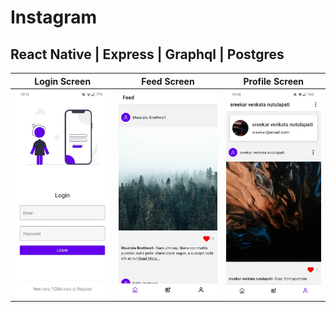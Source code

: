 # Instagram

## React Native | Express | Graphql | Postgres

|      Login Screen      |      Feed Screen       |     Profile Screen     |
| :--------------------: | :--------------------: | :--------------------: |
| ![](app/assets/s1.jpg) | ![](app/assets/s2.jpg) | ![](app/assets/s3.jpg) |
